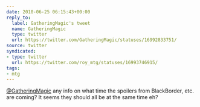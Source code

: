 ```yaml
---
date: 2010-06-25 06:15:43+00:00
reply_to:
  label: GatheringMagic's tweet
  name: GatheringMagic
  type: twitter
  url: https://twitter.com/GatheringMagic/statuses/16992833751/
source: twitter
syndicated:
- type: twitter
  url: https://twitter.com/roy_mtg/statuses/16993746915/
tags:
- mtg
---
```


[@GatheringMagic](https://twitter.com/GatheringMagic/) any info on what time the spoilers from BlackBorder, etc. are coming? It seems they should all be at the same time eh?